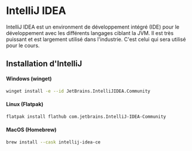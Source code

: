 # IntelliJ IDEA

IntelliJ IDEA est un environment de développement intégré (IDE) pour le développement avec les différents langages ciblant la JVM. Il est très puissant et est largement utilisé dans l'industrie. C'est celui qui sera utilisé pour le cours.

## Installation d'IntelliJ

<!-- tabs:start -->

#### **Windows (winget)**

```bash
winget install -e --id JetBrains.IntelliJIDEA.Community
```

#### **Linux (Flatpak)**

```bash
flatpak install flathub com.jetbrains.IntelliJ-IDEA-Community
```

#### **MacOS (Homebrew)**

```bash
brew install --cask intellij-idea-ce
```

<!-- tabs:end -->
